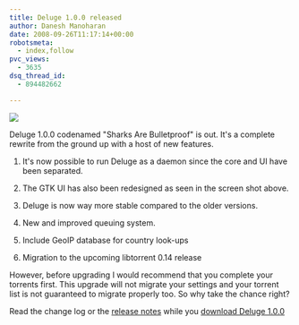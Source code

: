 ```yaml
---
title: Deluge 1.0.0 released
author: Danesh Manoharan
date: 2008-09-26T11:17:14+00:00
robotsmeta:
  - index,follow
pvc_views:
  - 3635
dsq_thread_id:
  - 894482662

---
```

![](http://farm4.static.flickr.com/3181/2889031121_b690c5fbdd.jpg)

Deluge 1.0.0 codenamed "Sharks Are Bulletproof" is out. It's a complete rewrite from the ground up with a host of new features.

1. It's now possible to run Deluge as a daemon since the core and UI have been separated.

2. The GTK UI has also been redesigned as seen in the screen shot above.

3. Deluge is now way more stable compared to the older versions.

4. New and improved queuing system.

5. Include GeoIP database for country look-ups

6. Migration to the upcoming libtorrent 0.14 release

However, before upgrading I would recommend that you complete your torrents first. This upgrade will not migrate your settings and your torrent list is not guaranteed to migrate properly too. So why take the chance right?

Read the change log or the [release notes][2] while you [download Deluge 1.0.0][3]

 [1]: http://www.flickr.com/photos/dannyportal/2889031121/ "deluge-1.0.0 by Danesh Manoharan, on Flickr"
 [2]: http://forum.deluge-torrent.org/viewtopic.php?f=8&t=9875
 [3]: http://deluge-torrent.org/downloads.php